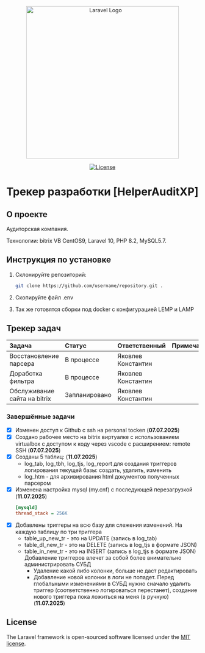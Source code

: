 <p align="center"><a href="https://laravel.com" target="_blank"><img src="https://raw.githubusercontent.com/laravel/art/master/logo-lockup/5%20SVG/2%20CMYK/1%20Full%20Color/laravel-logolockup-cmyk-red.svg" width="400" alt="Laravel Logo"></a></p>

<p align="center">
<a href="https://packagist.org/packages/laravel/framework"><img src="https://img.shields.io/packagist/l/laravel/framework" alt="License"></a>
</p>


# Трекер разработки [HelperAuditXP]

## О проекте

Аудиторская компания.

Технологии: bitrix VB CentOS9, Laravel 10, PHP 8.2, MySQL5.7.

## Инструкция по установке

1. Склонируйте репозиторий:
   ```bash
   git clone https://github.com/username/repository.git .

2. Скопируйте файл .env

3. Так же готовятся сборки под docker с конфигурацией LEMP и LAMP

## Трекер задач

| Задача | Статус | Ответственный | Примечания |
|:-------|:-------|:-------------|:-----------|
| Восстановление парсера | В процессе | Яковлев Константин | |
| Доработка фильтра | В процессе | Яковлев Константин | |
| Обслуживание сайта на bitrix | Запланировано | Яковлев Константин | |

### Завершённые задачи

- [x] Изменен доступ к Github с ssh на personal tocken (**07.07.2025**)
- [x] Создано рабочее место на bitrix виртуалке с использованием virtualbox с доступом к коду через vscode с расширением: remote SSH (**07.07.2025**)
- [x] Созданы 5 таблиц: (**11.07.2025**)
  - log_tab, log_tbh, log_tjs, log_report для создания триггеров логирования текущей базы: создать, удалить, изменить
  - log_htm - для архивирования html документов полученных парсером
- [x] Изменена настройка mysql (my.cnf) с последующей перезагрузкой (**11.07.2025**)
  ```ini
  [mysqld]
  thread_stack = 256K

- [x] Добавлены триггеры на всю базу для слежения изменений. На каждую таблицу по три триггера
  - table_up_new_tr - это на UPDATE (запись в log_tab)
  - table_dl_new_tr - это на DELETE (запись в log_tjs в формате JSON)
  - table_in_new_tr - это на INSERT (запись в log_tjs в формате JSON)
  Добавление триггеров влечет за собой более внимательно администрировать СУБД
    - Удаление какой либо колонки, больше не даст редактировать
    - Добавление новой колонки в логи не попадет.
  Перед глобальными изменениями в СУБД нужно сначало удалить триггер (соответственно логироваться перестанет), создание нового триггера пока ложиться на меня (в ручную)  (**11.07.2025**)


## License

The Laravel framework is open-sourced software licensed under the [MIT license](https://opensource.org/licenses/MIT).
